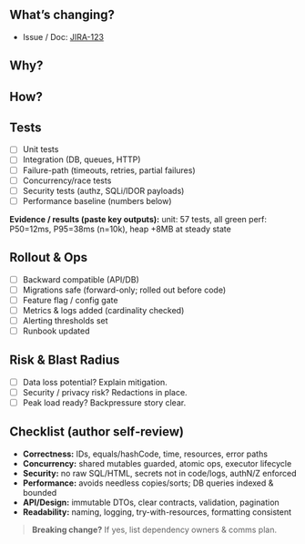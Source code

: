 ## What’s changing?
<!-- 1–2 lines; link to ticket/PRD/issue -->

- Issue / Doc: [JIRA-123]()

## Why?
<!-- User impact, SLO/SLA, security, cost, reliability, or DX -->

## How?
<!-- High-level design; mention data model, APIs, concurrency, storage -->

## Tests
- [ ] Unit tests
- [ ] Integration (DB, queues, HTTP)
- [ ] Failure-path (timeouts, retries, partial failures)
- [ ] Concurrency/race tests
- [ ] Security tests (authz, SQLi/IDOR payloads)
- [ ] Performance baseline (numbers below)

**Evidence / results (paste key outputs):**
unit: 57 tests, all green
perf: P50=12ms, P95=38ms (n=10k), heap +8MB at steady state


## Rollout & Ops
- [ ] Backward compatible (API/DB)
- [ ] Migrations safe (forward-only; rolled out before code)
- [ ] Feature flag / config gate
- [ ] Metrics & logs added (cardinality checked)
- [ ] Alerting thresholds set
- [ ] Runbook updated

## Risk & Blast Radius
- [ ] Data loss potential? Explain mitigation.
- [ ] Security / privacy risk? Redactions in place.
- [ ] Peak load ready? Backpressure story clear.

## Checklist (author self‑review)
- **Correctness:** IDs, equals/hashCode, time, resources, error paths
- **Concurrency:** shared mutables guarded, atomic ops, executor lifecycle
- **Security:** no raw SQL/HTML, secrets not in code/logs, authN/Z enforced
- **Performance:** avoids needless copies/sorts; DB queries indexed & bounded
- **API/Design:** immutable DTOs, clear contracts, validation, pagination
- **Readability:** naming, logging, try-with-resources, formatting consistent

> **Breaking change?** If yes, list dependency owners & comms plan.
